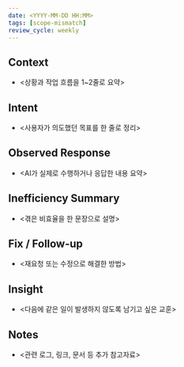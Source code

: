 ```yaml
---
date: <YYYY-MM-DD HH:MM>
tags: [scope-mismatch]
review_cycle: weekly
---
```


## Context
- <상황과 작업 흐름을 1~2줄로 요약>

## Intent
- <사용자가 의도했던 목표를 한 줄로 정리>

## Observed Response
- <AI가 실제로 수행하거나 응답한 내용 요약>

## Inefficiency Summary
- <겪은 비효율을 한 문장으로 설명>

## Fix / Follow-up
- <재요청 또는 수정으로 해결한 방법>

## Insight
- <다음에 같은 일이 발생하지 않도록 남기고 싶은 교훈>

## Notes
- <관련 로그, 링크, 문서 등 추가 참고자료>
